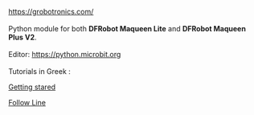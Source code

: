 https://grobotronics.com/
<br/> <br/>
Python module for both **DFRobot Maqueen Lite** and **DFRobot Maqueen Plus V2**.
<br/> <br/>
Editor: https://python.microbit.org
<br/> <br/>
Tutorials in Greek :

[Getting stared](https://blog.grobotronics.com/?p=3251)

[Follow Line](https://blog.grobotronics.com/?p=3327)

